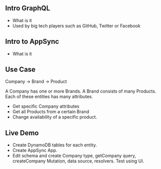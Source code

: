 ## Intro GraphQL

* What is it
* Used by big tech players such as GitHub, Twitter or Facebook

## Intro to AppSync

* What is it

## Use Case

Company -> Brand -> Product

A Company has one or more Brands.
A Brand consists of many Products.
Each of these entities has many attributes.

* Get specific Company attributes
* Get all Products from a certain Brand
* Change availability of a specific product.

## Live Demo

* Create DynamoDB tables for each entity.
* Create AppSync App.
* Edit schema and create Company type, getCompany query, createCompany Mutation, data source, resolvers. Test using UI.
